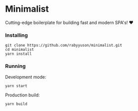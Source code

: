 # Minimalist

Cutting-edge boilerplate for building fast and modern SPA's! ❤

### Installing

```
git clone https://github.com/rabyyuson/minimalist.git
cd minimalist
yarn install
```

### Running

Development mode:

```
yarn start
```

Production build:

```
yarn build
```